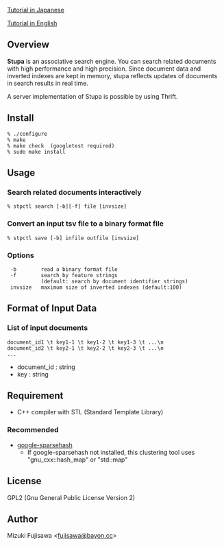 [Tutorial in Japanese](Tutorial_ja.md)

[Tutorial in English](Tutorial_en.md)

## Overview ##

**Stupa** is an associative search engine. You can search related documents with high performance and high precision. Since document data and inverted indexes are kept in memory, stupa reflects updates of documents in search results in real time.

A server implementation of Stupa is possible by using Thrift.

## Install ##

```
% ./configure
% make
% make check  (googletest required)
% sudo make install
```

## Usage ##

### Search related documents interactively ###
```
% stpctl search [-b][-f] file [invsize]
```

### Convert an input tsv file to a binary format file ###
```
% stpctl save [-b] infile outfile [invsize]
```

### Options ###
```
 -b        read a binary format file
 -f        search by feature strings
           (default: search by document identifier strings)
 invsize   maximum size of inverted indexes (default:100)
```

## Format of Input Data ##

### List of input documents ###
```
document_id1 \t key1-1 \t key1-2 \t key1-3 \t ...\n
document_id2 \t key2-1 \t key2-2 \t key2-3 \t ...\n
...
```
  * document\_id : string
  * key         : string

## Requirement ##
  * C++ compiler with STL (Standard Template Library)

### Recommended ###
  * [google-sparsehash](http://code.google.com/p/google-sparsehash/)
    * If google-sparsehash not installed, this clustering tool uses "gnu\_cxx::hash\_map" or "std::map"

## License ##
GPL2 (Gnu General Public License Version 2)

## Author ##
Mizuki Fujisawa <[fujisawa@bayon.cc](mailto:fujisawa@bayon.cc)>